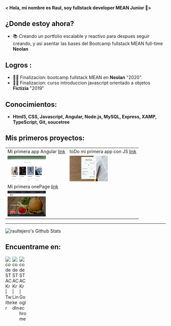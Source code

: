 
#### < Hola, mi nombre es Raul, soy fullstack developer MEAN Junior 🤯>


## ¿Donde estoy ahora?
- 📚 Creando un portfolio escalable y reactivo para despues seguir creando, y asi asentar las bases del Bootcamp fullstack MEAN full-time **Neolan** 


## Logros :
- 👨‍🎓 Finalizacion: bootcamp fullstack MEAN en **Neolan** "2020".
- 👨‍🎓 Finalizacion: curso introduccion javascript orientado a objetos **Fictizia** "2019"

## Conocimientos:
  - **Html5, CSS, Javascript, Angular, Node.js, MySQL, Express, XAMP, TypeScript, Git, soucetree**

## Mis primeros proyectos:

|                                                                         |                                                                       |
|-------------------------------------------------------------------------|-----------------------------------------------------------------------|
|Mi primera app Angular [link](https://appblog-68dfd.firebaseapp.com/blog)|toDo mi primera app con JS [link](https://todo-d615f.firebaseapp.com/) |
|<img src="/img/blog.png" style="width:120px;height:80px;">               |<img src="/img/todo.jpg" style="width:120px;height:80px;">             |
|Mi primera onePage [link](https://hamburgueseria-5d0f3.firebaseapp.com/) |                                                                       |
|<img src="/img/hamburgueseria.jpg" style="width:120px;height:80px;">     |                                                                       |

<hr>

<img alt="raultejero's Github Stats" src="https://github-readme-stats.vercel.app/api?username=raultejero&show_icons=true&hide_border=true" />

## Encuentrame en:

[<img align="left" alt="codeSTACKr | Twitter" width="22px" src="https://cdn.jsdelivr.net/npm/simple-icons@v3/icons/twitter.svg" />][twitter]
[<img align="left" alt="codeSTACKr | LinkedIn" width="22px" src="https://cdn.jsdelivr.net/npm/simple-icons@v3/icons/linkedin.svg" />][linkedin]
[<img align="left" alt="codeSTACKr | Googlechrome" width="22px" src="https://cdn.jsdelivr.net/npm/simple-icons@v3/icons/googlechrome.svg" />][web]

[twitter]: https://twitter.com/Raul_te_ma
[linkedin]: https://www.linkedin.com/in/raul-tejero-martos-302569167/
[web]: https://webraultejero.web.app/
